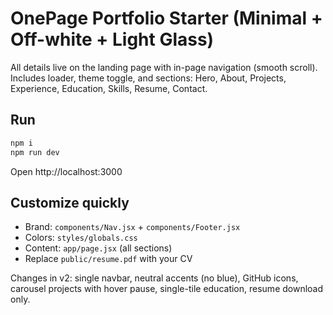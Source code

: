 # OnePage Portfolio Starter (Minimal + Off-white + Light Glass)

All details live on the landing page with in-page navigation (smooth scroll).  
Includes loader, theme toggle, and sections: Hero, About, Projects, Experience, Education, Skills, Resume, Contact.

## Run
```bash
npm i
npm run dev
```
Open http://localhost:3000

## Customize quickly
- Brand: `components/Nav.jsx` + `components/Footer.jsx`
- Colors: `styles/globals.css`
- Content: `app/page.jsx` (all sections)
- Replace `public/resume.pdf` with your CV


Changes in v2: single navbar, neutral accents (no blue), GitHub icons, carousel projects with hover pause, single-tile education, resume download only.
